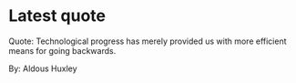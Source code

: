 # Latest quote 

Quote: Technological progress has merely provided us with more efficient means for going backwards. 

By: Aldous Huxley